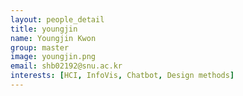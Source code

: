 ```yaml
---
layout: people_detail
title: youngjin
name: Youngjin Kwon
group: master
image: youngjin.png
email: shb02192@snu.ac.kr
interests: [HCI, InfoVis, Chatbot, Design methods]
---
```

